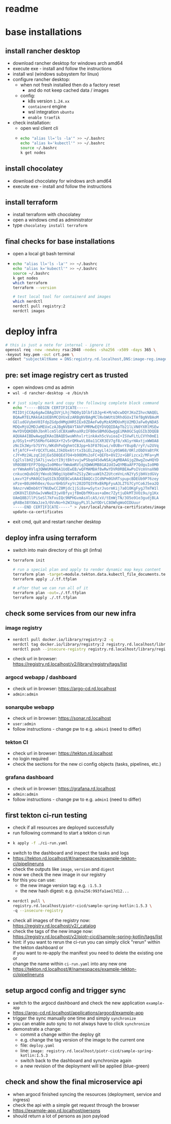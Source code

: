 # readme

# base installations

## install rancher desktop
- download rancher desktop for windows arch amd64
- execute exe - install and follow the instructions
- install wsl (windows subsystem for linux)
- configure rancher desktop:
  - when not fresh installed then do a factory reset
    - and do not keep cached data / images
  - config:
    - k8s version `1.24.xx`
    - `containerd` engine
    - wsl integration `ubuntu`
    - `enable traefik`
- check installation:
  - open wsl client cli
  - ```sh
    echo "alias ll='ls -la'" >> ~/.bashrc
    echo "alias k='kubectl'" >> ~/.bashrc
    source ~/.bashrc
    k get nodes
    ```

## install chocolatey
- download chocolatey for windows arch amd64
- execute exe - install and follow the instructions

## install terraform
- install terraform with chocolatey
- open a windows cmd as administrator
- type `chocolatey install terraform`

## final checks for base installations
- open a local git bash terminal
- ```sh
  echo "alias ll='ls -la'" >> ~/.bashrc
  echo "alias k='kubectl'" >> ~/.bashrc
  source ~/.bashrc
  k get nodes
  which terraform
  terraform --version

  # test local tool for containerd and images
  which nerdctl
  nerdctl pull registry:2
  nerdctl images
  ```

# deploy infra

```sh
# this is just a note for internal - ignore it
openssl req -new -newkey rsa:2048 -nodes -sha256 -x509 -days 365 \
-keyout key.pem -out crt.pem \
-addext "subjectAltName = DNS:registry.rd.localhost,DNS:image-reg.image-reg.svc.cluster.local"
```

## pre: set image registry cert as trusted
- open windows cmd as admin
- `wsl -d rancher-desktop -e /bin/sh`
- ```sh
  # just simply mark and copy the following complete block command
  echo "-----BEGIN CERTIFICATE-----
  MIIDtjCCAp6gAwIBAgIUYjLhj7NQ0y1DlbfiDJg+K+M/mDcwDQYJKoZIhvcNAQEL
  BQAwRTELMAkGA1UEBhMCQVUxEzARBgNVBAgMClNvbWUtU3RhdGUxITAfBgNVBAoM
  GEludGVybmV0IFdpZGdpdHMgUHR5IEx0ZDAeFw0yMzA5MDUxMjU2MDJaFw0yNDA5
  MDQxMjU2MDJaMEUxCzAJBgNVBAYTAkFVMRMwEQYDVQQIDApTb21lLVN0YXRlMSEw
  HwYDVQQKDBhJbnRlcm5ldCBXaWRnaXRzIFB0eSBMdGQwggEiMA0GCSqGSIb3DQEB
  AQUAA4IBDwAwggEKAoIBAQDSwuWhhxlrtinkAxh5cVuioaI+ISVwFLtLCVYh0mE1
  p/OSy1+nPS56MofG40GX+Y2v5rQMkwVL80a11CXR3EV7gf8/xN1yrHAxtjxWWOA8
  zNcIk3Wyrb7SYYc/WKdhPoQghmtCBJpp+b3F870iwi/x0UBvrY8upB/ryY/u2UVq
  kfjAfCF++FrQCXTLmbLJ3kDbx6trtxIbiEL2aqyLl4Jiy0SW68/0RlzObDVaBtFK
  cJY+Mz2ALzqC2djEe5D8QEd7O4+b90DMs2oFC+QEFb+8VZJz+GBFizcx2/MFa+yM
  Cg2lslbH2j5A7ijvw1ctI9jtBktvujwPSbqd45dwNSAjAgMBAAGjgZ0wgZowHQYD
  VR0OBBYEFP7QdguIo0M0orYWmAmRVlq3QWWUMB8GA1UdIwQYMBaAFP7QdguIo0M0
  orYWmAmRVlq3QWWUMA8GA1UdEwEB/wQFMAMBAf8wRwYDVR0RBEAwPoIVcmVnaXN0
  cnkucmQubG9jYWxob3N0giVpbWFnZS1yZWcuaW1hZ2UtcmVnLnN2Yy5jbHVzdGVy
  LmxvY2FsMA0GCSqGSIb3DQEBCwUAA4IBAQCcICdNPm0GhRTspupcBDEUb9P76zey
  xPze+B0zHHh0ex/6uur6HbSFxyYc202DTQ3YRxBkMpFyuA3LZTG7CyYCo6J5ea2Q
  9AnzrvWDmb6tY7NUDwCCZ0Mjdc1jSi8a+wSytxrJvormKij7a010KgFygJTmTW1l
  zDK8VZlEUhGwJvWNeE3jwVBfyxjfBmQbfMXsas+aDmc7ZytjuDkMT3VOi9u/g1Kx
  UAmQ8BJllPiSeSl7kFxuIQc9NPHGvmAsXlcA5/xV/tEmWjTN/3O5o91e3gudjBLA
  gR4Be38YXWaJze3/0VvNo+h2W3XqpyPL3lJwYODrLC8OWhgWoOIDUuur
  -----END CERTIFICATE-----" > /usr/local/share/ca-certificates/image-registry.crt
  update-ca-certificates
  ```
- exit cmd, quit and restart rancher desktop

## deploy infra using terraform
- switch into main directory of this git (infra)
- ```sh
  terraform init

  # run a special plan and apply to render dynamic map keys content
  terraform plan -target=module.tekton.data.kubectl_file_documents.tekton_dashboard_manifests -out=./.tf.tfplan
  terraform apply ./.tf.tfplan

  # after that we can run all of it
  terraform plan -out=./.tf.tfplan
  terraform apply ./.tf.tfplan
  ```

## check some services from our new infra

### image registry
- ```sh
  nerdctl pull docker.io/library/registry:2 -q
  nerdctl tag docker.io/library/registry:2 registry.rd.localhost/library/registry:2
  nerdctl push --insecure-registry registry.rd.localhost/library/registry:2 -q
  ```
- check url in browser: https://registry.rd.localhost/v2/library/registry/tags/list

### argocd webapp / dashboard
- check url in browser: https://argo-cd.rd.localhost
- `admin:admin`

### sonarqube webapp
- check url in browser: https://sonar.rd.localhost
- `user:admin`
- follow instructions - change pw to e.g. `admin1` (need to differ)

### tekton CI
- check url in browser: https://tekton.rd.localhost
- no login required
- check the sections for the new ci config objects (tasks, pipelines, etc.)

### grafana dashboard
- check url in browser: https://grafana.rd.localhost
- `admin:admin`
- follow instructions - change pw to e.g. `admin1` (need to differ)

## first tekton ci-run testing
- check if all resources are deployed successfully
- run following command to start a tekton ci run
- ```sh
  k apply -f ./ci-run.yaml
  ```
- switch to the dashboard and inspect the tasks and logs
- https://tekton.rd.localhost/#/namespaces/example-tekton-ci/pipelineruns
- check the outputs like `image`, `version` and `digest`
- now we check the new image in our registry
- for this you can use:
  - the new image version tag: e.g. `:1.5.3`
  - the new hash digest: e.g. `@sha256:993fa1ae17d12...`
- ```sh
  nerdctl pull \
  registry.rd.localhost/piotr-cicd/sample-spring-kotlin:1.5.3 \
  -q --insecure-registry
  ```
- check all images of the registry now: https://registry.rd.localhost/v2/_catalog
- check the tags of the new image now: https://registry.rd.localhost/v2/piotr-cicd/sample-spring-kotlin/tags/list
- hint: if you want to rerun the ci-run you can simply click "rerun" within the tekton dashboard or <br>
  if you want to re-apply the manifest you need to delete the existing one or <br>
  change the name within `ci-run.yaml` into any new one
- https://tekton.rd.localhost/#/namespaces/example-tekton-ci/pipelineruns

## setup argocd config and trigger sync
- switch to the argocd dashboard and check the new application `example-app`
- https://argo-cd.rd.localhost/applications/argocd/example-app
- trigger the sync manually one time and simply `synchronize`
- you can enable auto sync to not always have to click `synchronize`
- demonstrate a change:
  - commit a change within the deploy git
  - e.g. change the tag version of the image to the current one
  - file: `deploy.yaml`
  - line: `image: registry.rd.localhost/piotr-cicd/sample-spring-kotlin:1.5.3`
  - switch back to the dashboard and synchronize again
  - a new revision of the deployment will be applied (blue-green)

## check and show the final microservice api
- when argocd finished syncing the resources (deployment, service and ingress)
- check the api with a simple get request through the browser
- https://example-app.rd.localhost/persons
- should return a lot of persons as json payload
